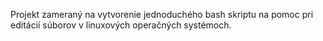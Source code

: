Projekt zameraný na vytvorenie jednoduchého bash skriptu na pomoc pri editácií súborov v linuxových operačných systémoch.
